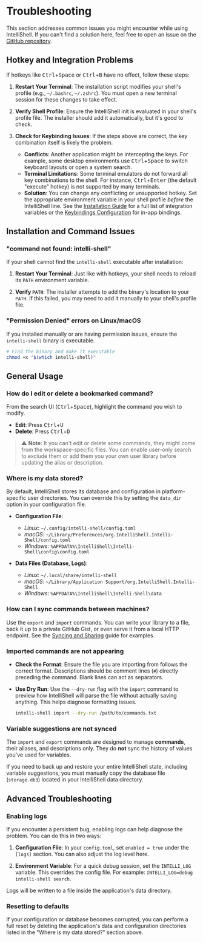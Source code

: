 # Troubleshooting

This section addresses common issues you might encounter while using IntelliShell. If you can't find a solution here,
feel free to open an issue on the [GitHub repository](https://github.com/lasantosr/intelli-shell/issues).

## Hotkey and Integration Problems

If hotkeys like <kbd>Ctrl</kbd>+<kbd>Space</kbd> or <kbd>Ctrl</kbd>+<kbd>B</kbd> have no effect, follow these steps:

1. **Restart Your Terminal**: The installation script modifies your shell's profile (e.g., `~/.bashrc`, `~/.zshrc`).
   You must open a new terminal session for these changes to take effect.

2. **Verify Shell Profile**: Ensure the IntelliShell init is evaluated in your shell's profile file. The installer
   should add it automatically, but it's good to check.

3. **Check for Keybinding Issues**: If the steps above are correct, the key combination itself is likely the problem.
   - **Conflicts**: Another application might be intercepting the keys. For example, some desktop environments use
     <kbd>Ctrl</kbd>+<kbd>Space</kbd> to switch keyboard layouts or open a system search.
   - **Terminal Limitations**: Some terminal emulators do not forward all key combinations to the shell. For instance,
     <kbd>Ctrl</kbd>+<kbd>Enter</kbd> (the default "execute" hotkey) is not supported by many terminals.
   - **Solution**: You can change any conflicting or unsupported hotkey. Set the appropriate environment variable in
     your shell profile _before_ the IntelliShell line. See the [Installation Guide](./guide/installation.md#customizing-shell-integration)
     for a full list of integration variables or the [Keybindings Configuration](./configuration/keybindings.md)
     for in-app bindings.

## Installation and Command Issues

### "command not found: intelli-shell"

If your shell cannot find the `intelli-shell` executable after installation:

1. **Restart Your Terminal**: Just like with hotkeys, your shell needs to reload its `PATH` environment variable.

2. **Verify `PATH`**: The installer attempts to add the binary's location to your `PATH`. If this failed, you may
    need to add it manually to your shell's profile file.

### "Permission Denied" errors on Linux/macOS

If you installed manually or are having permission issues, ensure the `intelli-shell` binary is executable.

```sh
# Find the binary and make it executable
chmod +x "$(which intelli-shell)"
```

## General Usage

### How do I edit or delete a bookmarked command?

From the search UI (<kbd>Ctrl</kbd>+<kbd>Space</kbd>), highlight the command you wish to modify.

- **Edit**: Press <kbd>Ctrl</kbd>+<kbd>U</kbd>
- **Delete**: Press <kbd>Ctrl</kbd>+<kbd>D</kbd>

> ⚠️ **Note**: It you can't edit or delete some commands, they might come from the workspace-specific files. You can
> enable user-only search to exclude them or add them you your own user library before updating the alias or description.

### Where is my data stored?

By default, IntelliShell stores its database and configuration in platform-specific user directories. You can override
this by setting the `data_dir` option in your configuration file.

- **Configuration File**:
  - _Linux_: `~/.config/intelli-shell/config.toml`
  - _macOS_: `~/Library/Preferences/org.IntelliShell.Intelli-Shell/config.toml`
  - _Windows_: `%APPDATA%\IntelliShell\Intelli-Shell\config\config.toml`

- **Data Files (Database, Logs)**:
  - _Linux_: `~/.local/share/intelli-shell`
  - _macOS_: `~/Library/Application Support/org.IntelliShell.Intelli-Shell`
  - _Windows_: `%APPDATA%\IntelliShell\Intelli-Shell\data`

### How can I sync commands between machines?

Use the `export` and `import` commands. You can write your library to a file, back it up to a private GitHub Gist, or
even serve it from a local HTTP endpoint. See the [Syncing and Sharing](./guide/syncing.md) guide for examples.

### Imported commands are not appearing

- **Check the Format**: Ensure the file you are importing from follows the correct format. Descriptions should be
  comment lines (`#`) directly preceding the command. Blank lines can act as separators.
- **Use Dry Run**: Use the `--dry-run` flag with the `import` command to preview how IntelliShell will parse the file
  without actually saving anything. This helps diagnose formatting issues.

  ```sh
  intelli-shell import --dry-run /path/to/commands.txt
  ```

### Variable suggestions are not synced

The `import` and `export` commands are designed to manage **commands**, their aliases, and descriptions only. They do
**not** sync the history of values you've used for variables.

If you need to back up and restore your entire IntelliShell state, including variable suggestions, you must manually
copy the database file (`storage.db3`) located in your IntelliShell data directory.

## Advanced Troubleshooting

### Enabling logs

If you encounter a persistent bug, enabling logs can help diagnose the problem. You can do this in two ways:

1. **Configuration File**: In your `config.toml`, set `enabled = true` under the `[logs]` section. You can also adjust
    the log level here.

2. **Environment Variable**: For a quick debug session, set the `INTELLI_LOG` variable. This overrides the config file. For
    example: `INTELLI_LOG=debug intelli-shell search`.

Logs will be written to a file inside the application's data directory.

### Resetting to defaults

If your configuration or database becomes corrupted, you can perform a full reset by deleting the application's data
and configuration directories listed in the "Where is my data stored?" section above.
